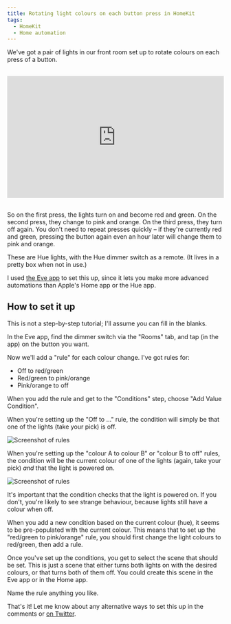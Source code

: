 ```yaml
---
title: Rotating light colours on each button press in HomeKit
tags:
  - HomeKit
  - Home automation
---
```


We've got a pair of lights in our front room set up to rotate colours on each press of a button.


<!-- https://embedresponsively.com/ -->
<style>.embed-container { position: relative; padding-bottom: 56.25%; height: 0; overflow: hidden; max-width: 100%; margin: 30px 0; } .embed-container iframe, .embed-container object, .embed-container embed { position: absolute; top: 0; left: 0; width: 100%; height: 100%; }</style><div class='embed-container'><iframe src='https://www.youtube.com/embed/wSfAzTavfno' frameborder='0' allowfullscreen></iframe></div>

So on the first press, the lights turn on and become red and green. On the second press, they change to pink and orange. On the third press, they turn off again. You don't need to repeat presses quickly – if they're currently red and green, pressing the button again even an hour later will change them to pink and orange.

These are Hue lights, with the Hue dimmer switch as a remote. (It lives in a pretty box when not in use.)

I used [the Eve app](https://apps.apple.com/app/eve-for-homekit/id917695792) to set this up, since it lets you make more advanced automations than Apple's Home app or the Hue app.

## How to set it up

This is not a step-by-step tutorial; I'll assume you can fill in the blanks.

In the Eve app, find the dimmer switch via the "Rooms" tab, and tap (in the app) on the button you want.

Now we'll add a "rule" for each colour change. I've got rules for:

* Off to red/green
* Red/green to pink/orange
* Pink/orange to off

When you add the rule and get to the "Conditions" step, choose "Add Value Condition".

When you're setting up the "Off to …" rule, the condition will simply be that one of the lights (take your pick) is off.

![Screenshot of rules](/images/content/2020-03-14-eve/cond_off.png)

When you're setting up the "colour A to colour B" or "colour B to off" rules, the condition will be the current colour of one of the lights (again, take your pick) *and* that the light is powered on.

![Screenshot of rules](/images/content/2020-03-14-eve/cond_colours.png)

It's important that the condition checks that the light is powered on. If you don't, you're likely to see strange behaviour, because lights still have a colour when off.

When you add a new condition based on the current colour (hue), it seems to be pre-populated with the current colour. This means that to set up the "red/green to pink/orange" rule, you should first change the light colours to red/green, then add a rule.

Once you've set up the conditions, you get to select the scene that should be set. This is just a scene that either turns both lights on with the desired colours, or that turns both of them off. You could create this scene in the Eve app or in the Home app.

Name the rule anything you like.

That's it! Let me know about any alternative ways to set this up in the comments or [on Twitter](https://twitter.com/henrik).
